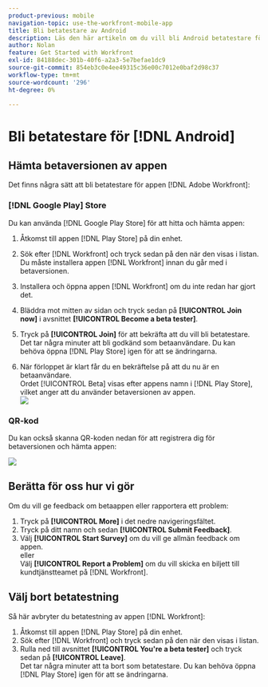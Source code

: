 ```yaml
---
product-previous: mobile
navigation-topic: use-the-workfront-mobile-app
title: Bli betatestare av Android
description: Läs den här artikeln om du vill bli Android betatestare för  [!DNL Adobe Workfront] mobilappen.
author: Nolan
feature: Get Started with Workfront
exl-id: 84188dec-301b-40f6-a2a3-5e7befae1dc9
source-git-commit: 854eb3c0e4ee49315c36e00c7012e0baf2d98c37
workflow-type: tm+mt
source-wordcount: '296'
ht-degree: 0%

---
```


# Bli betatestare för [!DNL Android]

## Hämta betaversionen av appen

Det finns några sätt att bli betatestare för appen [!DNL Adobe Workfront]:

### [!DNL Google Play] Store

Du kan använda [!DNL Google Play Store] för att hitta och hämta appen:

1. Åtkomst till appen [!DNL Play Store] på din enhet.
1. Sök efter [!DNL Workfront] och tryck sedan på den när den visas i listan.
Du måste installera appen [!DNL Workfront] innan du går med i betaversionen.
1. Installera och öppna appen [!DNL Workfront] om du inte redan har gjort det.
1. Bläddra mot mitten av sidan och tryck sedan på **[!UICONTROL Join now]** i avsnittet **[!UICONTROL Become a beta tester]**.

1. Tryck på **[!UICONTROL Join]** för att bekräfta att du vill bli betatestare.\
   Det tar några minuter att bli godkänd som betaanvändare. Du kan behöva öppna [!DNL Play Store] igen för att se ändringarna.

1. När förloppet är klart får du en bekräftelse på att du nu är en betaanvändare.\
   Ordet [!UICONTROL Beta] visas efter appens namn i [!DNL Play Store], vilket anger att du använder betaversionen av appen.\
   ![](assets/android-beta-tester-adobe-350x468.png)

### QR-kod

Du kan också skanna QR-koden nedan för att registrera dig för betaversionen och hämta appen:

![](assets/android-qr-code-350x409.png)

## Berätta för oss hur vi gör

Om du vill ge feedback om betaappen eller rapportera ett problem:

1. Tryck på **[!UICONTROL More]** i det nedre navigeringsfältet.
1. Tryck på ditt namn och sedan **[!UICONTROL Submit Feedback]**.
1. Välj **[!UICONTROL Start Survey]** om du vill ge allmän feedback om appen.\
   eller\
   Välj **[!UICONTROL Report a Problem]** om du vill skicka en biljett till kundtjänstteamet på [!DNL Workfront].

## Välj bort betatestning

Så här avbryter du betatestning av appen [!DNL Workfront]:

1. Åtkomst till appen [!DNL Play Store] på din enhet.
1. Sök efter [!DNL Workfront] och tryck sedan på den när den visas i listan.
1. Rulla ned till avsnittet **[!UICONTROL You're a beta tester]** och tryck sedan på **[!UICONTROL Leave]**.\
   Det tar några minuter att ta bort som betatestare. Du kan behöva öppna [!DNL Play Store] igen för att se ändringarna.
